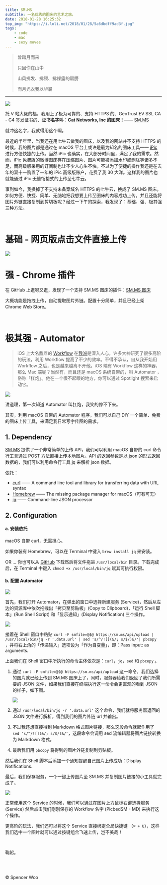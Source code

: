 ```yaml
---
title: SM.MS
subtitle: 一名优秀的图床的艺术之旅。
date: 2018-01-28 16:25:32
top_img: "https://i.loli.net/2018/01/28/5a6dbdff9ad3f.jpg"
tags:
	- code
	- mac
	- sexy moves
---
```


> 曾踏月而来
>
> 只因你在山中
>
> 山风拂发、拂颈、拂裸露的肩膀
>
> 而月光衣我以华裳

---

![](https://i.loli.net/2018/01/28/5a6d937413bbd.jpg)

托 V 站大佬的福，我用上了极为可靠的、支持 HTTPS 的、GeoTrust EV SSL CA - G4 签发证书的、**证书名字叫：Cat Networks, Inc 的图床！**—— [SM.MS](https://sm.ms/)

就冲这名字，我就得用这个啊。

最近的半年里，当我还在用七牛云做我的图床，以及我的网站并不支持 HTTPS 的时候，我的图片都是通过在 macOS 平台上或许是最为知名的图床工具—— [iPic](https://www.toolinbox.net/iPic/) 进行方便快捷的上传。当然 iPic 也确实，在大部分时间里，满足了我的需求。然而，iPic 免费版的微博图床存在压缩图片、图片可能被添加水印或删除等诸多不足，而高级版采用的订阅制也让不少人心生不快。不过为了便捷的操作我还是在去年的双十一购置了一年的 iPic 高级版账户，花费了我 30 大洋。这样我的图片也就能通过 iPic 无缝衔接式的上传至七牛云。

事到如今，我换掉了不支持未备案域名 HTTPS 的七牛云，换成了 SM.MS 图床。如何方便、快捷、简单、无脑地把我想要上传至图床的内容成功上传，并且还能将图片外链直接复制到剪切板呢？经过一下午的探索，我发现了：基础、强、极其强三种方法。

<br>

# 基础 - 网页版点击文件直接上传

![](https://i.loli.net/2018/01/28/5a6d9ee69a62a.jpg)



# 强 - Chrome 插件

在 GitHub 上逛呀又逛，发现了一个支持 SM.MS 图床的插件：[SM.MS 图床](https://github.com/sinchang/smms)

大概功能是拖拽上传，自动提取图片外链。配置十分简单，并且已经上架 Chrome Web Store。

<br>

# 极其强 - Automator

> iOS 上大名鼎鼎的 [Workflow](https://sspai.com/post/tag/workflow) 在[我派](https://sspai.com)是深入人心，许多大神研究了很多高阶的玩法，利用 Workflow 提高了不少的效率。不得不承认，自从我开始用 Workflow 之后，也是越来越离不开他。iOS 端有 Workflow 这样的神器，那么 Mac 端呢？当然有，而且还是 macOS 系统自带的，叫 Automator ，俗称「扛炮」。他在一个很不起眼的地方，你可以通过 Spotlight 搜索来启动它。

![](https://i.loli.net/2018/01/28/5a6da18d521a0.png)

讲道理，第一次知道 Automator 叫扛炮，我笑的停不下来。

其实，利用 macOS 自带的 Automator 程序，我们可以自己 DIY 一个简单、免费的图床上传工具，来满足我日常写字传图的需求。

## 1. Dependency

[SM.MS](https://sm.ms/) 提供了一个非常简单的上传 API，我们可以利用 macOS 自带的 curl 命令行工具通过 POST 方法直接上传本地图片。API 的返回参数是以 json 的形式返回数据的，我们可以利用命令行工具 jq 来解析 json 数据。

依托：

- [curl](https://github.com/curl/curl) —— A command line tool and library for transferring data with URL syntax
- [Homebrew](https://brew.sh/) —— The missing package manager for macOS（可有可无）
- [jq](https://github.com/stedolan/jq) —— Command-line JSON processor

## 2. Configuration

#### a. 安装依托

macOS 自带 curl，无需担心。

如果你装有 Homebrew，可以在 Terminal 中键入 `brew install jq` 来安装。

OR … 你也可以从 [GitHub](https://github.com/stedolan/jq/releases) 下载然后将文件拖进 `/usr/local/bin` 目录。下载完成后，在 Terminal 中键入 `chmod +x /usr/local/bin/jq` 赋其可执行权限。

#### b. 配置 Automator

![](https://i.loli.net/2018/01/28/5a6da5f8bc538.jpg)

首先，我们打开 Automator，在弹出的窗口中选择新建服务 (Service)，然后从左边的资源库中依次拖拽出「拷贝至剪贴板」(Copy to Clipboard)，「运行 Shell 脚本」(Run Shell Script) 和「显示通知」(Display Notification) 三个操作。

![](https://i.loli.net/2018/01/28/5a6da7f3e297d.png)

接着在 Shell 窗口中粘贴 `curl -F smfile=@$@ https://sm.ms/api/upload | /usr/local/bin/jq -r '.data.url' | sed 's/^/![](&/; s/$/)&/'| pbcopy` ，并将右上角的「传递输入」选项设为「作为自变量」，即：Pass input: as arguments.

上面我们在 Shell 窗口中所执行的命令主体依次是：`curl`，`jq`，`sed` 和 `pbcopy` 。

1. 通过 `curl -F smfile=@$@ https://sm.ms/api/upload` 这一命令，我们选择的图片就已经上传到 SM.MS 图床上了，同时，服务器给我们返回了我们所需要的 JSON 文件，如果我们直接在终端执行这一命令会更直观的看到 JSON 的样子，如下图。

   ![](https://i.loli.net/2018/01/28/5a6dad980acd6.jpg)

2. 通过 `/usr/local/bin/jq -r '.data.url'` 这个命令，我们就将服务器返回的 JSON 文件进行解析，得到我们的图片外链 url 并输出。

3. 不过我还想直接得到 Markdown 格式图片链接，那么这段命令就起作用了 `sed 's/^/![](&/; s/$/)&/'`，这段命令会调用 sed 流编辑器将图片链接转换为 Markdown 格式。

4. 最后我们用 `pbcopy` 将得到的图片外链复制到剪贴板。

然后我们在 Shell 脚本后添加一个通知提醒自己图片上传成功：Display Notifications.

最后，我们保存服务，一个一键上传图片至 SM.MS 并复制图片链接的小工具就完成了。

![](https://i.loli.net/2018/01/28/5a6dab73911df.jpg)

正常使用这个 Service 的时候，我们可以通过在图片上方鼠标右键选择服务 (Service) 然后点击我们刚刚保存的 Workflow 名字 (PicbedSM - MD) 来执行这个操作。

更高阶的玩法，我们还可以将这个 Service 直接绑定全局快捷键 （`⌘ + U`），这样我们选中一个图片就可以通过按键组合飞速上传，岂不美哉！

<br>

鞠躬。

<br>

<br>

© Spencer Woo
